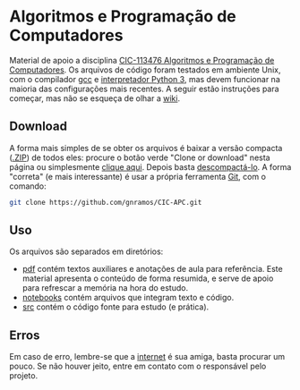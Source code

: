# Algoritmos e Programação de Computadores #

Material de apoio a disciplina [CIC-113476 Algoritmos e Programação de Computadores](http://aprender.ead.unb.br/course/view.php?id=2482). Os arquivos de código foram testados em ambiente Unix, com o compilador [gcc][gcc] e [interpretador Python 3][python], mas devem funcionar na maioria das configurações mais recentes. A seguir estão instruções para começar, mas não se esqueça de olhar a [wiki](https://github.com/gnramos/CIC-APC/wiki).


## Download ##

A forma mais simples de se obter os arquivos é baixar a versão compacta ([.ZIP][zip]) de todos eles: procure o botão verde "Clone or download" nesta página ou simplesmente [clique aqui][download]. Depois basta [descompactá-lo][unzip]. A forma "correta" (e mais interessante) é usar a própria ferramenta [Git][git], com o comando:

```bash
git clone https://github.com/gnramos/CIC-APC.git
```

## Uso ##

Os arquivos são separados em diretórios:
* [pdf](pdf) contém textos auxiliares e anotações de aula para referência. Este material apresenta o conteúdo de forma resumida, e serve de apoio para refrescar a memória na hora do estudo.
* [notebooks](notebooks) contém arquivos que integram texto e código.
* [src](src) contém o código fonte para estudo (e prática).


## Erros ##

Em caso de erro, lembre-se que a [internet][google] é sua amiga, basta procurar um pouco. Se não houver jeito, entre em contato com o responsável pelo projeto.

[download]: https://github.com/gnramos/CIC-APC/archive/master.zip
[gcc]: http://gcc.gnu.org/
[git]: http://git-scm.com/book/pt-br/v1
[google]: http://www.google.com.br
[python]: http://wiki.python.org.br/InicieSe
[unzip]: https://www.google.com.br/search?q=descompactar+arquivo+zip
[zip]: https://pt.wikipedia.org/wiki/ZIP